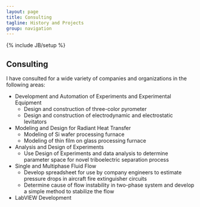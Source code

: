```yaml
---
layout: page
title: Consulting
tagline: History and Projects
group: navigation
---
```

{% include JB/setup %}

## Consulting

I have consulted for a wide variety of companies and organizations in the following areas:

* Development and Automation of Experiments and Experimental Equipment
  * Design and construction of three-color pyrometer
  * Design and construction of electrodynamic and electrostatic levitators
* Modeling and Design for Radiant Heat Transfer
  * Modeling of Si wafer processing furnace
  * Modeling of thin film on glass processing furnace
* Analysis and Design of Experiments
  * Use Design of Experiments and data analysis to determine parameter space for novel
  triboelectric separation process
* Single and Multiphase Fluid Flow
  * Develop spreadsheet for use by company engineers to estimate pressure drops in
    aircraft fire extinguisher circuits
  * Determine cause of flow instability in two-phase system and develop a simple
    method to stabilize the flow
* LabVIEW Development



